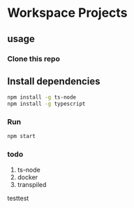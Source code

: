 # Workspace Projects

## usage

### Clone this repo

## Install dependencies
```bash
npm install -g ts-node
npm install -g typescript
```

### Run





```bash
npm start
```



### todo

1) ts-node
2) docker
3) transpiled


testtest